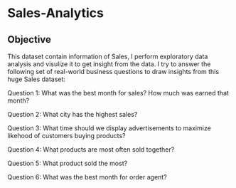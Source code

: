 # Sales-Analytics

## Objective 

This dataset contain information of Sales, I perform exploratory data analysis and visulize it to get insight from the data. I try to answer the following set of real-world business questions to draw insights from this huge Sales dataset:

Question 1: What was the best month for sales? How much was earned that month?

Question 2: What city has the highest sales?

Question 3: What time should we display advertisements to maximize likehood of customers buying products?

Question 4: What products are most often sold together?

Question 5: What product sold the most? 

Question 6: What was the best month for order agent? 


